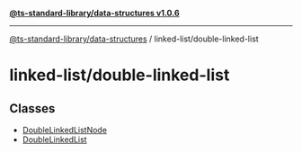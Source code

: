 [**@ts-standard-library/data-structures v1.0.6**](../../README.md)

***

[@ts-standard-library/data-structures](../../modules.md) / linked-list/double-linked-list

# linked-list/double-linked-list

## Classes

- [DoubleLinkedListNode](classes/DoubleLinkedListNode.md)
- [DoubleLinkedList](classes/DoubleLinkedList.md)
